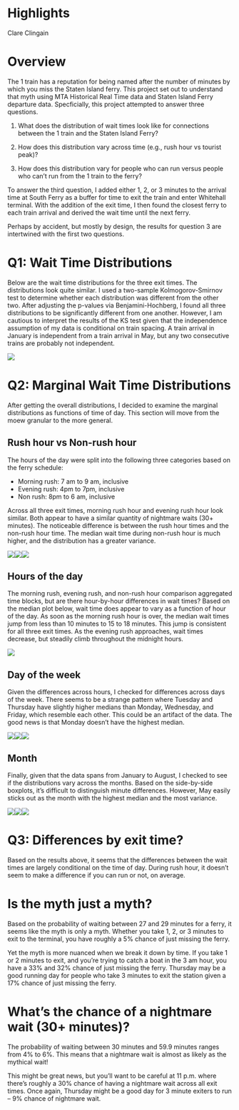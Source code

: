 Highlights
================
Clare Clingain

# Overview

The 1 train has a reputation for being named after the number of minutes
by which you miss the Staten Island ferry. This project set out to
understand that myth using MTA Historical Real Time data and Staten
Island Ferry departure data. Specficially, this project attempted to
answer three questions.

1)  What does the distribution of wait times look like for connections
    between the 1 train and the Staten Island Ferry?

2)  How does this distribution vary across time (e.g., rush hour vs
    tourist peak)?

3)  How does this distribution vary for people who can run versus people
    who can’t run from the 1 train to the ferry?

To answer the third question, I added either 1, 2, or 3 minutes to the
arrival time at South Ferry as a buffer for time to exit the train and
enter Whitehall terminal. With the addition of the exit time, I then
found the closest ferry to each train arrival and derived the wait time
until the next ferry.

Perhaps by accident, but mostly by design, the results for question 3
are intertwined with the first two questions.

# Q1: Wait Time Distributions

Below are the wait time distributions for the three exit times. The
distributions look quite similar. I used a two-sample Kolmogorov-Smirnov
test to determine whether each distribution was different from the other
two. After adjusting the p-values via Benjamini-Hochberg, I found all
three distributions to be significantly different from one another.
However, I am cautious to interpret the results of the KS test given
that the independence assumption of my data is conditional on train
spacing. A train arrival in January is independent from a train arrival
in May, but any two consecutive trains are probably not
independent.

![](Project_Highlights_files/figure-gfm/wait%20time%20distributions-1.png)<!-- -->

# Q2: Marginal Wait Time Distributions

After getting the overall distributions, I decided to examine the
marginal distributions as functions of time of day. This section will
move from the moew granular to the more general.

## Rush hour vs Non-rush hour

The hours of the day were split into the following three categories
based on the ferry schedule:

  - Morning rush: 7 am to 9 am, inclusive
  - Evening rush: 4pm to 7pm, inclusive
  - Non rush: 8pm to 6 am, inclusive

Across all three exit times, morning rush hour and evening rush hour
look similar. Both appear to have a similar quantity of nightmare waits
(30+ minutes). The noticeable difference is between the rush hour times
and the non-rush hour time. The median wait time during non-rush hour is
much higher, and the distribution has a greater
variance.

![](Project_Highlights_files/figure-gfm/rush%20hour-1.png)<!-- -->![](Project_Highlights_files/figure-gfm/rush%20hour-2.png)<!-- -->![](Project_Highlights_files/figure-gfm/rush%20hour-3.png)<!-- -->

## Hours of the day

The morning rush, evening rush, and non-rush hour comparison aggregated
time blocks, but are there hour-by-hour differences in wait times? Based
on the median plot below, wait time does appear to vary as a function of
hour of the day. As soon as the morning rush hour is over, the median
wait times jump from less than 10 minutes to 15 to 18 minutes. This jump
is consistent for all three exit times. As the evening rush approaches,
wait times decrease, but steadily climb throughout the midnight hours.

![](Project_Highlights_files/figure-gfm/hours-1.png)<!-- -->

## Day of the week

Given the differences across hours, I checked for differences across
days of the week. There seems to be a strange pattern where Tuesday and
Thursday have slightly higher medians than Monday, Wednesday, and
Friday, which resemble each other. This could be an artifact of the
data. The good news is that Monday doesn’t have the highest
median.

![](Project_Highlights_files/figure-gfm/day%20of%20the%20week-1.png)<!-- -->![](Project_Highlights_files/figure-gfm/day%20of%20the%20week-2.png)<!-- -->![](Project_Highlights_files/figure-gfm/day%20of%20the%20week-3.png)<!-- -->

## Month

Finally, given that the data spans from January to August, I checked to
see if the distributions vary across the months. Based on the
side-by-side boxplots, it’s difficult to distinguish minute differences.
However, May easily sticks out as the month with the highest median and
the most
variance.

![](Project_Highlights_files/figure-gfm/month-1.png)<!-- -->![](Project_Highlights_files/figure-gfm/month-2.png)<!-- -->![](Project_Highlights_files/figure-gfm/month-3.png)<!-- -->

# Q3: Differences by exit time?

Based on the results above, it seems that the differences between the
wait times are largely conditional on the time of day. During rush hour,
it doesn’t seem to make a difference if you can run or not, on average.

# Is the myth just a myth?

Based on the probability of waiting between 27 and 29 minutes for a
ferry, it seems like the myth is only a myth. Whether you take 1, 2, or
3 minutes to exit to the terminal, you have roughly a 5% chance of just
missing the ferry.

Yet the myth is more nuanced when we break it down by time. If you take
1 or 2 minutes to exit, and you’re trying to catch a boat in the 3 am
hour, you have a 33% and 32% chance of just missing the ferry. Thursday
may be a good running day for people who take 3 minutes to exit the
station given a 17% chance of just missing the ferry.

# What’s the chance of a nightmare wait (30+ minutes)?

The probability of waiting between 30 minutes and 59.9 minutes ranges
from 4% to 6%. This means that a nightmare wait is almost as likely as
the mythical wait\!

This might be great news, but you’ll want to be careful at 11 p.m. where
there’s roughly a 30% chance of having a nightmare wait across all exit
times. Once again, Thursday might be a good day for 3 minute exiters to
run – 9% chance of nightmare wait.
